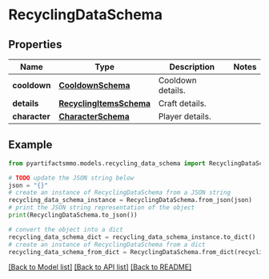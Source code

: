 # RecyclingDataSchema


## Properties

Name | Type | Description | Notes
------------ | ------------- | ------------- | -------------
**cooldown** | [**CooldownSchema**](CooldownSchema.md) | Cooldown details. | 
**details** | [**RecyclingItemsSchema**](RecyclingItemsSchema.md) | Craft details. | 
**character** | [**CharacterSchema**](CharacterSchema.md) | Player details. | 

## Example

```python
from pyartifactsmmo.models.recycling_data_schema import RecyclingDataSchema

# TODO update the JSON string below
json = "{}"
# create an instance of RecyclingDataSchema from a JSON string
recycling_data_schema_instance = RecyclingDataSchema.from_json(json)
# print the JSON string representation of the object
print(RecyclingDataSchema.to_json())

# convert the object into a dict
recycling_data_schema_dict = recycling_data_schema_instance.to_dict()
# create an instance of RecyclingDataSchema from a dict
recycling_data_schema_from_dict = RecyclingDataSchema.from_dict(recycling_data_schema_dict)
```
[[Back to Model list]](../README.md#documentation-for-models) [[Back to API list]](../README.md#documentation-for-api-endpoints) [[Back to README]](../README.md)



